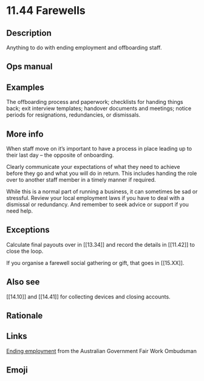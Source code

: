 # 11.44 Farewells

## Description

Anything to do with ending employment and offboarding staff.

## Ops manual

## Examples

The offboarding process and paperwork; checklists for handing things back; exit interview templates; handover documents and meetings; notice periods for resignations, redundancies, or dismissals.

## More info

When staff move on it’s important to have a process in place leading up to their last day – the opposite of onboarding. 

Clearly communicate your expectations of what they need to achieve before they go and what you will do in return. This includes handing the role over to another staff member in a timely manner if required.

While this is a normal part of running a business, it can sometimes be sad or stressful. Review your local employment laws if you have to deal with a dismissal or redundancy. And remember to seek advice or support if you need help.

## Exceptions

Calculate final payouts over in [[13.34]] and record the details in [[11.42]] to close the loop.

If you organise a farewell social gathering or gift, that goes in [[15.XX]].

## Also see

[[14.10]] and [[14.41]] for collecting devices and closing accounts.

## Rationale

## Links

[Ending employment](https://www.fairwork.gov.au/ending-employment) from the Australian Government Fair Work Ombudsman

## Emoji

